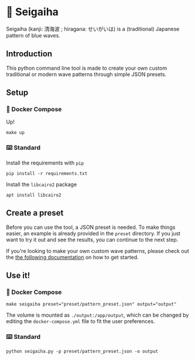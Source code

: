 # 🌊 Seigaiha

Seigaiha (kanji: 清海波 ; hiragana: せいがいは) is a (traditional) Japanese pattern of blue waves.

## Introduction
This python command line tool is made to create your own custom traditional or modern wave patterns through simple JSON presets.

## Setup

### 🐋 Docker Compose

Up!

```shell
make up
```

### ⌨️ Standard
Install the requirements with `pip`
```shell
pip install -r requirements.txt
```

Install the `libcairo2` package

```shell
apt install libcairo2
```

## Create a preset

Before you can use the tool, a JSON preset is needed. To make things easier, an example is already provided in the `preset` directory. If you just want to try it out and see the results, you can continue to the next step.

If you're looking to make your own custom wave patterns, please check out the [the following documentation]() on how to get started.


## Use it!

### 🐋 Docker Compose

```shell
make seigaiha preset="preset/pattern_preset.json" output="output"
```

The volume is mounted as `./output:/app/output`, which can be changed by editing the `docker-compose.yml` file to fit the user preferences.

### ⌨️ Standard
```shell
python seigaiha.py -p preset/pattern_preset.json -o output
```
